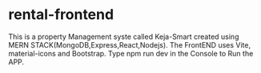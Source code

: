 # rental-frontend
This is a property Management  syste called Keja-Smart
created using MERN STACK(MongoDB,Express,React,Nodejs).
The FrontEND uses Vite, material-icons and Bootstrap.
Type npm run dev in the Console to Run the APP.
